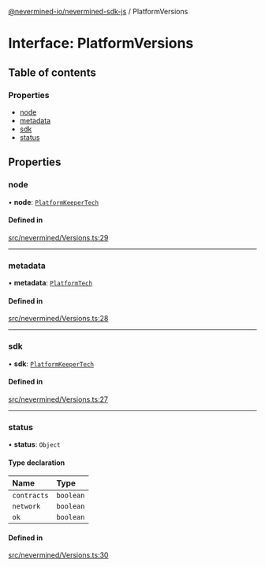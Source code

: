 [@nevermined-io/nevermined-sdk-js](../code-reference.md) / PlatformVersions

# Interface: PlatformVersions

## Table of contents

### Properties

- [node](PlatformVersions.md#node)
- [metadata](PlatformVersions.md#metadata)
- [sdk](PlatformVersions.md#sdk)
- [status](PlatformVersions.md#status)

## Properties

### node

• **node**: [`PlatformKeeperTech`](PlatformKeeperTech.md)

#### Defined in

[src/nevermined/Versions.ts:29](https://github.com/nevermined-io/sdk-js/blob/55f88d2/src/nevermined/Versions.ts#L29)

___

### metadata

• **metadata**: [`PlatformTech`](PlatformTech.md)

#### Defined in

[src/nevermined/Versions.ts:28](https://github.com/nevermined-io/sdk-js/blob/55f88d2/src/nevermined/Versions.ts#L28)

___

### sdk

• **sdk**: [`PlatformKeeperTech`](PlatformKeeperTech.md)

#### Defined in

[src/nevermined/Versions.ts:27](https://github.com/nevermined-io/sdk-js/blob/55f88d2/src/nevermined/Versions.ts#L27)

___

### status

• **status**: `Object`

#### Type declaration

| Name | Type |
| :------ | :------ |
| `contracts` | `boolean` |
| `network` | `boolean` |
| `ok` | `boolean` |

#### Defined in

[src/nevermined/Versions.ts:30](https://github.com/nevermined-io/sdk-js/blob/55f88d2/src/nevermined/Versions.ts#L30)
